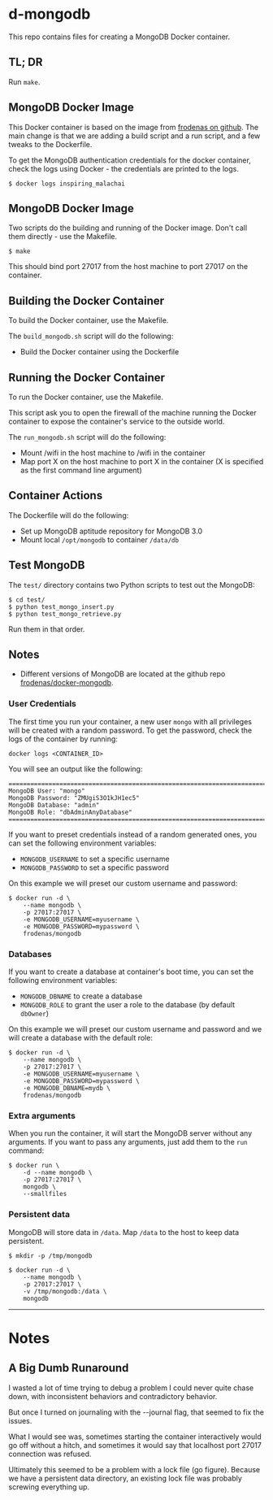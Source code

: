 # d-mongodb

This repo contains files for creating a MongoDB Docker container.

## TL; DR

Run `make`.

## MongoDB Docker Image

This Docker container is based on the image from 
[frodenas on github](https://github.com/frodenas/docker-mongodb/).
The main change is that we are adding a build script and a run script,
and a few tweaks to the Dockerfile.

To get the MongoDB authentication credentials for the docker container,
check the logs using Docker - the credentials are printed to the logs.

```
$ docker logs inspiring_malachai
```

## MongoDB Docker Image

Two scripts do the building and running of the Docker image.
Don't call them directly - use the Makefile.

```
$ make
```

This should bind port 27017 from the host machine 
to port 27017 on the container.

## Building the Docker Container

To build the Docker container, use the Makefile.

The `build_mongodb.sh` script will do the following:
* Build the Docker container using the Dockerfile

## Running the Docker Container

To run the Docker container, use the Makefile.

This script ask you to open the firewall of the machine
running the Docker container to expose the 
container's service to the outside world.

The `run_mongodb.sh` script will do the following:
* Mount /wifi in the host machine to /wifi in the container
* Map port X on the host machine to port X in the container (X is specified as the first command line argument)

## Container Actions

The Dockerfile will do the following:
* Set up MongoDB aptitude repository for MongoDB 3.0
* Mount local `/opt/mongodb` to container `/data/db`

## Test MongoDB

The `test/` directory contains two Python scripts to test out the MongoDB:

```
$ cd test/
$ python test_mongo_insert.py
$ python test_mongo_retrieve.py
```

Run them in that order.

## Notes

* Different versions of MongoDB are located at the github repo [frodenas/docker-mongodb](https://github.com/frodenas/docker-mongodb/branches).

### User Credentials

The first time you run your container,  a new user `mongo` with all privileges will be created with a random password.
To get the password, check the logs of the container by running:

```
docker logs <CONTAINER_ID>
```

You will see an output like the following:

```
========================================================================
MongoDB User: "mongo"
MongoDB Password: "ZMUgiS3O1kJH1ec5"
MongoDB Database: "admin"
MongoDB Role: "dbAdminAnyDatabase"
========================================================================
```

If you want to preset credentials instead of a random generated ones, you can set the following environment variables:

* `MONGODB_USERNAME` to set a specific username
* `MONGODB_PASSWORD` to set a specific password

On this example we will preset our custom username and password:

```
$ docker run -d \
    --name mongodb \
    -p 27017:27017 \
    -e MONGODB_USERNAME=myusername \
    -e MONGODB_PASSWORD=mypassword \
    frodenas/mongodb
```

### Databases

If you want to create a database at container's boot time, you can set the following environment variables:

* `MONGODB_DBNAME` to create a database
* `MONGODB_ROLE` to grant the user a role to the database (by default `dbOwner`)

On this example we will preset our custom username and password and we will create a database with the default role:

```
$ docker run -d \
    --name mongodb \
    -p 27017:27017 \
    -e MONGODB_USERNAME=myusername \
    -e MONGODB_PASSWORD=mypassword \
    -e MONGODB_DBNAME=mydb \
    frodenas/mongodb
```

### Extra arguments

When you run the container, it will start the 
MongoDB server without any arguments. 
If you want to pass any arguments,
just add them to the `run` command:

```
$ docker run \
	-d --name mongodb \
	-p 27017:27017 \
	mongodb \
	--smallfiles
```

### Persistent data

MongoDB will store data in `/data`.
Map `/data` to the host to keep data persistent.

```
$ mkdir -p /tmp/mongodb

$ docker run -d \
    --name mongodb \
    -p 27017:27017 \
    -v /tmp/mongodb:/data \
    mongodb
```



---


# Notes

## A Big Dumb Runaround

I wasted a lot of time trying to debug
a problem I could never quite chase down,
with inconsistent behaviors and contradictory
behavior. 

But once I turned on journaling with the 
--journal flag, that seemed to fix the 
issues.

What I would see was, sometimes starting
the container interactively would go off 
without a hitch, and sometimes it would 
say that localhost port 27017 connection
was refused.

Ultimately this seemed to be a problem
with a lock file (go figure).
Because we have a persistent
data directory, an existing 
lock file was probably screwing
everything up.




